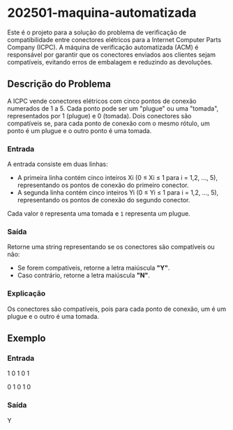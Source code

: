 # 202501-maquina-automatizada

Este é o projeto para a solução do problema de verificação de compatibilidade entre conectores elétricos para a Internet Computer Parts Company (ICPC). A máquina de verificação automatizada (ACM) é responsável por garantir que os conectores enviados aos clientes sejam compatíveis, evitando erros de embalagem e reduzindo as devoluções.

## Descrição do Problema

A ICPC vende conectores elétricos com cinco pontos de conexão numerados de 1 a 5. Cada ponto pode ser um "plugue" ou uma "tomada", representados por 1 (plugue) e 0 (tomada). Dois conectores são compatíveis se, para cada ponto de conexão com o mesmo rótulo, um ponto é um plugue e o outro ponto é uma tomada.

### Entrada

A entrada consiste em duas linhas:

- A primeira linha contém cinco inteiros Xi (0 ≤ Xi ≤ 1 para i = 1,2, ..., 5), representando os pontos de conexão do primeiro conector.
- A segunda linha contém cinco inteiros Yi (0 ≤ Yi ≤ 1 para i = 1,2, ..., 5), representando os pontos de conexão do segundo conector.

Cada valor `0` representa uma tomada e `1` representa um plugue.

### Saída

Retorne uma string representando se os conectores são compatíveis ou não:

- Se forem compatíveis, retorne a letra maiúscula **"Y"**.
- Caso contrário, retorne a letra maiúscula **"N"**.

### Explicação

Os conectores são compatíveis, pois para cada ponto de conexão, um é um plugue e o outro é uma tomada.

## Exemplo

### Entrada

1 0 1 0 1 

0 1 0 1 0

### Saída

Y




